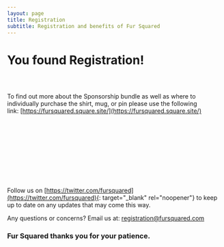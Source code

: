 ```yaml
---
layout: page
title: Registration
subtitle: Registration and benefits of Fur Squared
---
```


# You found Registration\!

### &nbsp;

To find out more about the Sponsorship bundle as well as where to individually purchase the shirt, mug, or pin please use the following link:&nbsp;[https://fursquared.square.site/](https://fursquared.square.site/)

&nbsp;

&nbsp;

&nbsp;

&nbsp;

&nbsp;

Follow us on [https://twitter.com/fursquared](https://twitter.com/fursquared){: target="_blank" rel="noopener"} to keep up to date on any updates that may come this way.

Any questions or concerns? Email us at:&nbsp;[registration@fursquared.com](mailto:registration@fursquared.com)

### Fur Squared thanks you for your patience.&nbsp;
